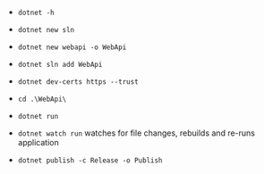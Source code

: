 
- `dotnet -h`
- `dotnet new sln`
- `dotnet new webapi -o WebApi`
- `dotnet sln add WebApi`
- `dotnet dev-certs https --trust`
- `cd .\WebApi\`
- `dotnet run` 
- `dotnet watch run` watches for file changes, rebuilds and re-runs application

- `dotnet publish -c Release -o Publish`